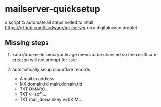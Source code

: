 # mailserver-quicksetup

a script to automate all steps neded to intall https://github.com/hardware/mailserver on a digitalocean droplet

## Missing steps

1. xataz/docker-letsencrypt image needs to be changed so the certificate creation will not prompt for user
2. automatically setup cloudflare records

   - A mail ip address
   - MX domain.tld main.domain.tld
   - TXT DMARC...
   - TXT v=spf1...
   - TXT mail_domainkey v=DKIM...
   
